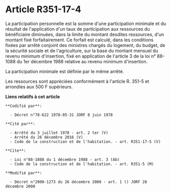 # Article R351-17-4

La participation personnelle est la somme d'une participation minimale et du résultat de l'application d'un taux de
participation aux ressources du bénéficiaire diminuées, dans la limite du montant desdites ressources, d'un montant fixé
forfaitairement. Ce forfait est calculé, dans les conditions fixées par arrêté conjoint des ministres chargés du logement, du
budget, de la sécurité sociale et de l'agriculture, sur la base du montant mensuel du revenu minimum d'insertion, fixé en
application de l'article 3 de la loi n° 88-1088 du 1er décembre 1988 relative au revenu minimum d'insertion.

La participation minimale est définie par le même arrêté.

Les ressources sont appréciées conformément à l'article R. 351-5 et arrondies aux 500 F supérieurs.

**Liens relatifs à cet article**

	**Codifié par**:

	  - Décret n°78-622 1978-05-31 JORF 8 juin 1978

	**Cité par**:

	  - Arrêté du 3 juillet 1978 - art. 2 ter (V)
	  - Arrêté du 26 décembre 2016 (V)
	  - Code de la construction et de l'habitation. - art. R351-17-5 (V)

	**Cite**:

	  - Loi n°88-1088 du 1 décembre 1988 - art. 3 (Ab)
	  - Code de la construction et de l'habitation. - art. R351-5 (M)

	**Modifié par**:

	  - Décret n°2000-1273 du 26 décembre 2000 - art. 1 () JORF 28 décembre 2000

